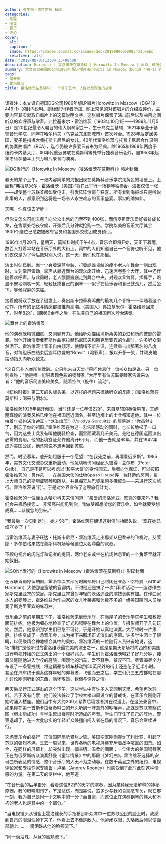 ```yaml
---
author: 查尔斯・库拉尔特 石斌
categories:
- 品碟
- 图集
- 音乐
- 评论
cover:
  alt: ''
  caption: ''
  image: https://images.soomal.cc/images/doc/20190806/00083433.webp
  relative: false
date: '2019-08-06T13:04:33+08:00'
description: Horowitz | 霍洛维茨在莫斯科 | Horowitz In Moscow | 源自：微信公众号-西方音乐评论 | 版权：原创 |  平均/总评分：10.00/60
summary: 本文译自德国DG公司1986年版LP唱片Horowitz in Moscow（DG419 449-1）的封内说明。副标题为译者所加。网上常见的对该唱片的介绍或评价，主要内容其实就取自唱片上的这篇说明文字。
tags:
- 钢琴家
- 霍洛维茨
title: 霍洛维茨在莫斯科：一个关于艺术、人性以及政治的故事
---
```


译者注：本文译自德国DG公司1986年版LP唱片Horowitz in Moscow（DG419 449-1）的封内说明。副标题为译者所加。网上常见的对该唱片的介绍或评价，主要内容其实就取自唱片上的这篇说明文字。这张唱片保留了演出前后以及曲目之间听众的欢呼声与掌声。弗拉基米尔・霍洛维茨（1903年10月1日――1989年11月5日）是20世纪最令人瞩目的伟大钢琴家之一，生于乌克兰基辅，1921年毕业于基辅音乐学院，同年在哈尔科夫（乌克兰东北部城市）首次登台。1928年后定居美国，妻子是指挥大师托斯卡尼尼的女儿。40年代霍洛维茨与托斯卡尼尼合作录制的协奏曲唱片（RCA），迄今仍被许多爱乐者奉为经典。除1965和1968年两度于纽约卡内基大厅、80年代重返苏联在莫斯科等处举行独奏音乐会外，自1953年起霍洛维茨基本上只为唱片录音而演奏。


![DG发行的《Horowitz In Moscow（霍洛维茨在莫斯科）》唱片封面](https://images.soomal.cc/images/doc/20180624/00075607.webp)





春天的某个上午，一张内容简单的海报出现在莫斯科音乐学院浅黄色的墙壁上。上面称“弗拉基米尔・霍洛维茨（美国）”将在此举行一场钢琴独奏会。海报仅仅一张――却使整个苏联首都如受电击，引发阵阵惊愕与狂喜。所有看到海报或只是听说此事的人，都意识到这将是一场令人永生难忘的音乐盛宴。事实的确如此。

天哪，你真该去听听！

但你又怎么可能去呢？向公众出售的门票不到400张，而俄罗斯音乐爱好者排成长龙，在售票处彻夜守候，开张后几分钟就抢购一空。学院华美的音乐大厅其余1800个座位已悉数被政府官员和各国外交使团成员预订。

1986年4月20日，星期天，莫斯科时间下午4点，音乐会即将开始，天正下着雨。数百人打着伞站在音乐厅外的大街上。雨中的人们知道自己一个音符也听不见，他们仅仅是为了今后能对别人说，这一天，他们也在那里。

演出时刻已到。当一个身着深蓝套装、打着蝴蝶领结的瘦小老人在舞台一侧出现时，立刻掌声雷动，掌声从靠近舞台的观众席开始，迅速席卷整个大厅，其中还伴随着欢呼声。与此同时，老人颤颤巍巍走到舞台中央，对观众耸耸肩，挥挥手，略显不安地咧嘴一笑，轻轻抚摸自己的钢琴――似乎在给乐器和自己鼓劲儿，然后坐下，等候寂静的来临。

接着他将双手放在了键盘上，奏出斯卡拉蒂奏鸣曲的最初几个音符――伴随着这个动作，所有的记忆与情感都被推向高潮。（美国人）弗拉基米尔・霍洛维茨回来了，时年82岁，阔别60余年之后，在生养自己的祖国再次登台演奏。

![舞台上的霍洛维茨](https://images.soomal.cc/images/doc/20190806/00083432.webp)





他的演奏既精微细腻，又刚健有力。他给听众描绘清新柔美的彩虹和所向披靡的雷暴。当他开始演奏俄罗斯作曲家拉赫玛尼诺夫和斯克里亚宾的作品时，许多听众潸然泪下。霍洛维茨让音乐自由倾泻，使情绪不断升温，连续重击出那著名的八度音，对每组乐曲结束后震耳欲聋的“Bravo”（喝彩声），报以开怀一笑，并顽皮地摆动指头向听众致意。

“这音乐非人类所能做到。它只能来自天堂。”幕间休息时一位听众如是说。另一位则宣称：“他是唯一能够表现色彩的钢琴家。”大厅里有位苏联钢琴家告诉采访者：“他的音乐简直美轮美奂，随着空气（旋律）流动”。

《纽约时报》第二天的头版头条，以这样的标题来概括听众的反应：《霍洛维茨在莫斯科：喝采与泪水》。

霍洛维茨1925年离开俄国，当时还是一位年仅22岁、来自基辅的英俊男孩，其绚丽辉煌的演奏风格已使他在祖国远近闻名。甚至边境上的士兵都知道他。其中一位拍着年轻的沃洛迪亚・“戈洛维茨”（Volodya Gorovitz）的肩膀说：“你虽然走了，别忘了你的祖国。”霍洛维茨在为这一忠告所感动的同时，也长长地松了一口气，因为这些士兵没有叫他脱鞋检查，而里面藏着几千美元，是他在德国巡回演出必需的费用。他的出境签证允许他离开6个月，而他一去就是60年，并在1942年成为美国公民，他还常说不想再回到苏联。

然而，时至暮年，他开始屈服于一个愿望：“在我死之前，再看看俄罗斯”。1985年，美苏文化交流协议重新启动，他急切地询问经纪人彼得・盖尔布（Peter Gelb），自己是不是可以考虑以“和平大使”的身份回去。后者向他保证，可以按照霍洛维茨的一贯作风――在美国大使的住地Spaso House弄一套舒适的房间，带上大师自己的斯坦威钢琴和随从，并且每天从巴黎采购多佛鲽鱼――来进行这次旅行。霍洛维茨说“行”。于是对外界宣布了这项旅行计划。

霍洛维茨的一位侄女从哈尔科夫来信问道：“亲爱的沃洛迪亚，您真的要来吗？我们会来机场接您……非常高兴能见到你。我做梦都想听您的音乐会，如今就要梦想成真……恭候您的到来。”

 “我最后一次见到她时，她才9岁”，霍洛维茨在翻译这封信时抬起头说，“现在她已经70岁了！”

当霍洛维茨与妻子旺达・托斯卡尼尼・霍洛维茨走出那架从巴黎来的飞机时，艾莱娜・多尔伯格果然在莫斯科机场等候这位大名鼎鼎的叔叔。

不顾电视台的闪光灯和记者的提问，两位老亲戚坐在机场休息室的一个角落里就开始叙旧。

![SONY发行的《Horowitz In Moscow（霍洛维茨在莫斯科）》影碟封面](https://images.soomal.cc/images/doc/20190806/00083431.webp)





在苏联首都停留期间，霍洛维茨大部分时间都将自己封闭在亚瑟・哈特曼（Arthur Hartman）大使那座宽敞的官邸内。不过他还是搞了一次“拜谒”活动――造访作曲家斯克里亚宾的故居。斯克里亚宾曾对年轻的沃洛迪亚的演技褒奖有加。在作曲家本人的钢琴上，霍洛维兹为作曲家的女儿叶莱娜和为数不多的一组美国陪同人员弹奏了斯克里亚宾的练习曲。

音乐会之前的星期五下午，霍洛维茨来到音乐厅，在满屋子的音乐学院学生和教授面前排练。他极为细心地检查了灯光和钢琴在舞台上的位置，与摄影师开了几句玩笑。然后，他意识到学生们已急不可待，于是开始认真地演奏。大厅顿时一片肃静。排练变成了一场音乐会，成为接下来那场正式演出的序幕。许多学生闭上了眼睛，以便聚精会神地领会其中的奥妙。霍洛维茨的一位随行人员兴奋地说，这场“排练”是他听过的霍洛维茨最完美的演出之一，这是星期天那场将向西欧和美国进行电视转播的正式演出的一个极好兆头。学生们为霍洛维茨喝彩了好几分钟，接着又尾随他进入学校的庭院，围观他的汽车，爱不释手、赞叹不已。尽管竭尽全力布设了一条警戒线，将这辆豪华轿车移动到50英尺外的街上还是花了近半小时。甚至在汽车终于逃离这群年轻的仰慕者，飞驰而去之后，学生们仍三五成群站在那儿讨论刚刚听到的东西，满怀敬畏、钦佩与惊异之情。

两天后举行正式演出的这个下午，这些学生中有许多人又回到这里，希望再次聆听。苦于没有门票，他们设法躲过了学校大楼四周设立的警戒线，在音乐会刚刚开始时涌入楼座。他们当中有大约200人紧靠后墙或者挤在过道上。在这张录音中，如果你在第一首斯卡拉蒂奏鸣曲的开头听到一阵意外的吵嚷声，那就是苏联警察试图（但未能成功）将学生赶出楼座时所造成的声音。学生们守住了自己的阵地，警察退却了，在一大批忠实的年轻听众兼擅自闯入者在场的情况下，音乐会继续进行。

这场音乐会的举行，正值国际局势紧张之际。美国空军刚刚轰炸了利比亚，引起了苏联的强烈不满，过去一周以来，世界各地的电视屏幕充斥着战争喧嚣的图景。如今，在同样的屏幕上，却突然出现一幅亲切、温柔的画面：一位伟大的美国钢琴家正在为俄罗斯听众演奏舒曼《童年情景》中的那段《梦幻曲》。霍洛维茨选择的安可曲所表达的情感，整个音乐厅的人无不为之动容。在数千英里之外的纽约，电视评论家和专栏作家安德鲁・卢莱（Andrew Rooney）也感受到了此时此刻这种情感的力量。在第二天的专栏中，他写道：


“在音乐会的后半部分，看着这位82岁的天才的演奏，因为某种我无法解释的神秘原因，我的眼睛湿润了，不是悲伤，而是喜悦。这多少与我的自豪感有关，就在那一刻，我为自己是同一个文明中的一分子而自豪，而这位正在演奏钢琴的伟大和不朽的老人也是其中的一个部分。”

“当电视镜头从键盘上霍洛维茨的手指移到听众席中一位苏联公民的脸上时，我感到自己的眼泪快掉下来了。他看上去不像是敌人。他紧闭双眼，头略微后倾以便面部朝上……一滴泪珠从他的脸颊流下。”

 “同一滴泪珠，从我的脸颊流下。”